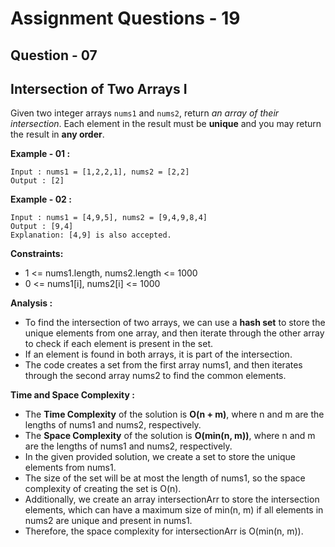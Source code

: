 # **Assignment Questions - 19**
## **Question - 07** 
## **Intersection of Two Arrays I**

Given two integer arrays `nums1` and `nums2`, return *an array of their intersection*. Each element in the result must be **unique** and you may return the result in **any order**.

**Example - 01 :**
```
Input : nums1 = [1,2,2,1], nums2 = [2,2]
Output : [2]
```

**Example - 02 :**
```
Input : nums1 = [4,9,5], nums2 = [9,4,9,8,4]
Output : [9,4]
Explanation: [4,9] is also accepted.
```

**Constraints:**
- 1 <= nums1.length, nums2.length <= 1000
- 0 <= nums1[i], nums2[i] <= 1000

**Analysis :**
- To find the intersection of two arrays, we can use a **hash set** to store the unique elements from one array, and then iterate through the other array to check if each element is present in the set. 
- If an element is found in both arrays, it is part of the intersection.
- The code creates a set from the first array nums1, and then iterates through the second array nums2 to find the common elements. 

**Time and Space Complexity :**
- The **Time Complexity** of the solution is **O(n + m)**, where n and m are the lengths of nums1 and nums2, respectively.
- The **Space Complexity** of the solution is **O(min(n, m))**, where n and m are the lengths of nums1 and nums2, respectively.
- In the given provided solution, we create a set to store the unique elements from nums1. 
- The size of the set will be at most the length of nums1, so the space complexity of creating the set is O(n).
- Additionally, we create an array intersectionArr to store the intersection elements, which can have a maximum size of min(n, m) if all elements in nums2 are unique and present in nums1. 
- Therefore, the space complexity for intersectionArr is O(min(n, m)).